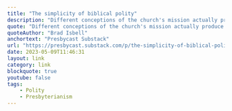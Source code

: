 ```yaml
---
title: "The simplicity of biblical polity"
description: "Different conceptions of the church's mission actually produce different types of churches."
quote: "Different conceptions of the church's mission actually produce different types of churches. This creates difficulties in a connectional denomination where common order is the basis for both fellowship and accountability."
quoteAuthor: "Brad Isbell"
anchortext: "Presbycast Substack"
url: "https://presbycast.substack.com/p/the-simplicity-of-biblical-polity"
date: 2023-05-09T11:46:31
layout: link
category: link
blockquote: true
youtube: false
tags:
    - Polity
    - Presbyterianism
---
```

